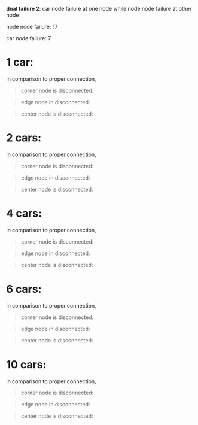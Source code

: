 **dual failure 2**: car node failure at one node while node node failure at other node

node node failure: 17

car node failure: 7

# 1 car:

in comparison to proper connection,

>corner node is disconnected:

>edge node in disconnected:

>center node is disconnected:

# 2 cars:

in comparison to proper connection,

>corner node is disconnected:

>edge node in disconnected:

>center node is disconnected:

# 4 cars:

in comparison to proper connection,

>corner node is disconnected:

>edge node in disconnected:

>center node is disconnected:

# 6 cars:

in comparison to proper connection,

>corner node is disconnected:

>edge node in disconnected:

>center node is disconnected:

# 10 cars:

in comparison to proper connection,

>corner node is disconnected:

>edge node in disconnected:

>center node is disconnected:

